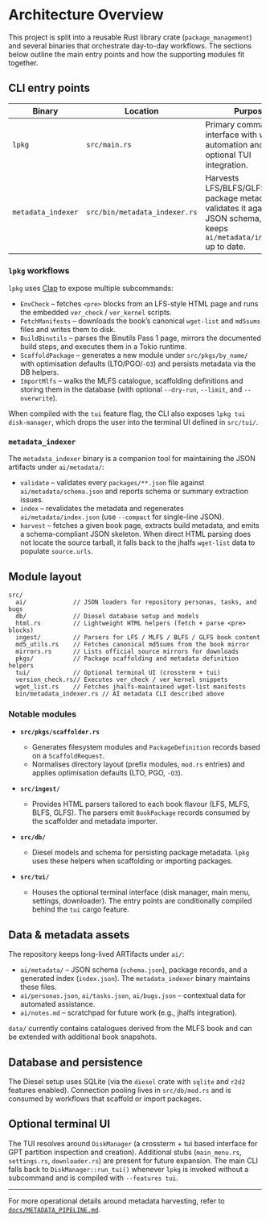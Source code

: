# Architecture Overview

This project is split into a reusable Rust library crate (`package_management`)
and several binaries that orchestrate day-to-day workflows. The sections below
outline the main entry points and how the supporting modules fit together.

## CLI entry points

| Binary | Location | Purpose |
| ------ | -------- | ------- |
| `lpkg` | `src/main.rs` | Primary command-line interface with workflow automation and optional TUI integration. |
| `metadata_indexer` | `src/bin/metadata_indexer.rs` | Harvests LFS/BLFS/GLFS package metadata, validates it against the JSON schema, and keeps `ai/metadata/index.json` up to date. |

### `lpkg` workflows

`lpkg` uses [Clap](https://docs.rs/clap) to expose multiple subcommands:

- `EnvCheck` – fetches `<pre>` blocks from an LFS-style HTML page and runs the
  embedded `ver_check` / `ver_kernel` scripts.
- `FetchManifests` – downloads the book’s canonical `wget-list` and `md5sums`
  files and writes them to disk.
- `BuildBinutils` – parses the Binutils Pass 1 page, mirrors the documented
  build steps, and executes them in a Tokio runtime.
- `ScaffoldPackage` – generates a new module under `src/pkgs/by_name/` with
  optimisation defaults (LTO/PGO/`-O3`) and persists metadata via the DB
  helpers.
- `ImportMlfs` – walks the MLFS catalogue, scaffolding definitions and storing
  them in the database (with optional `--dry-run`, `--limit`, and `--overwrite`).

When compiled with the `tui` feature flag, the CLI also exposes
`lpkg tui disk-manager`, which drops the user into the terminal UI defined in
`src/tui/`.

### `metadata_indexer`

The `metadata_indexer` binary is a companion tool for maintaining the JSON
artifacts under `ai/metadata/`:

- `validate` – validates every `packages/**.json` file against
  `ai/metadata/schema.json` and reports schema or summary extraction issues.
- `index` – revalidates the metadata and regenerates
  `ai/metadata/index.json` (use `--compact` for single-line JSON).
- `harvest` – fetches a given book page, extracts build metadata, and emits a
  schema-compliant JSON skeleton. When direct HTML parsing does not locate the
  source tarball, it falls back to the jhalfs `wget-list` data to populate
  `source.urls`.

## Module layout

```
src/
  ai/             // JSON loaders for repository personas, tasks, and bugs
  db/             // Diesel database setup and models
  html.rs         // Lightweight HTML helpers (fetch + parse <pre> blocks)
  ingest/         // Parsers for LFS / MLFS / BLFS / GLFS book content
  md5_utils.rs    // Fetches canonical md5sums from the book mirror
  mirrors.rs      // Lists official source mirrors for downloads
  pkgs/           // Package scaffolding and metadata definition helpers
  tui/            // Optional terminal UI (crossterm + tui)
  version_check.rs// Executes ver_check / ver_kernel snippets
  wget_list.rs    // Fetches jhalfs-maintained wget-list manifests
  bin/metadata_indexer.rs // AI metadata CLI described above
```

### Notable modules

- **`src/pkgs/scaffolder.rs`**
  - Generates filesystem modules and `PackageDefinition` records based on a
    `ScaffoldRequest`.
  - Normalises directory layout (prefix modules, `mod.rs` entries) and applies
    optimisation defaults (LTO, PGO, `-O3`).

- **`src/ingest/`**
  - Provides HTML parsers tailored to each book flavour (LFS, MLFS, BLFS,
    GLFS). The parsers emit `BookPackage` records consumed by the scaffolder
    and metadata importer.

- **`src/db/`**
  - Diesel models and schema for persisting package metadata. `lpkg` uses these
    helpers when scaffolding or importing packages.

- **`src/tui/`**
  - Houses the optional terminal interface (disk manager, main menu, settings,
    downloader). The entry points are conditionally compiled behind the `tui`
    cargo feature.

## Data & metadata assets

The repository keeps long-lived ARTifacts under `ai/`:

- `ai/metadata/` – JSON schema (`schema.json`), package records, and a generated
  index (`index.json`). The `metadata_indexer` binary maintains these files.
- `ai/personas.json`, `ai/tasks.json`, `ai/bugs.json` – contextual data for
  automated assistance.
- `ai/notes.md` – scratchpad for future work (e.g., jhalfs integration).

`data/` currently contains catalogues derived from the MLFS book and can be
extended with additional book snapshots.

## Database and persistence

The Diesel setup uses SQLite (via the `diesel` crate with `sqlite` and `r2d2`
features enabled). Connection pooling lives in `src/db/mod.rs` and is consumed
by workflows that scaffold or import packages.

## Optional terminal UI

The TUI resolves around `DiskManager` (a crossterm + tui based interface for
GPT partition inspection and creation). Additional stubs (`main_menu.rs`,
`settings.rs`, `downloader.rs`) are present for future expansion. The main CLI
falls back to `DiskManager::run_tui()` whenever `lpkg` is invoked without a
subcommand and is compiled with `--features tui`.

---

For more operational details around metadata harvesting, refer to
[`docs/METADATA_PIPELINE.md`](./METADATA_PIPELINE.md).

